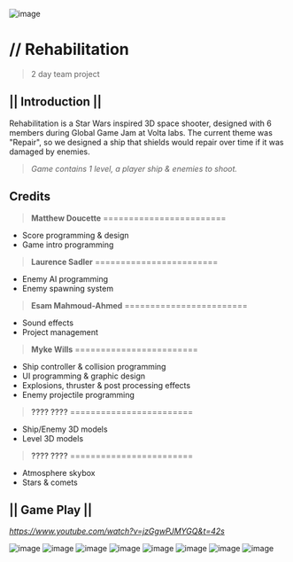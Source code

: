 ![image](https://static.wixstatic.com/media/0e8e62_c6b9e68b910c4db48390e41dcac0aed6~mv2.png)

# // Rehabilitation
> 2 day team project
 
## **|| Introduction ||**
Rehabilitation is a Star Wars inspired 3D space shooter, designed with 6 members during Global Game Jam at Volta labs. The current theme was "Repair", so we designed a ship that shields would repair over time if it was damaged by enemies. 

> _Game contains 1 level, a player ship & enemies to shoot._ 

## Credits

> **Matthew Doucette**
========================
* Score programming & design
* Game intro programming

> **Laurence Sadler**
========================
* Enemy AI programming
* Enemy spawning system

> **Esam Mahmoud-Ahmed**
========================
* Sound effects
* Project management

> **Myke Wills**
========================
* Ship controller & collision programming
* UI programming & graphic design
* Explosions, thruster & post processing effects
* Enemy projectile programming

> **???? ????**
========================
* Ship/Enemy 3D models
* Level 3D models

> **???? ????**
========================
* Atmosphere skybox
* Stars & comets

## **|| Game Play ||**
_https://www.youtube.com/watch?v=jzGgwPJMYGQ&t=42s_

![image](https://static.wixstatic.com/media/0e8e62_91186901234a44f7affeaa8208330041~mv2.png)
![image](https://static.wixstatic.com/media/0e8e62_f86f71de770e484ab3cd47bb49a1d7bb~mv2.png)
![image](https://static.wixstatic.com/media/0e8e62_c529eafd342140ae9ff5483bcb56aba9~mv2.png)
![image](https://static.wixstatic.com/media/0e8e62_a0b67b5fdf604322bd5624243fec1032~mv2.png)
![image](https://static.wixstatic.com/media/0e8e62_42821c09a7e04f3b948ad5332be2a7b0~mv2.png)
![image](https://static.wixstatic.com/media/0e8e62_210d24aee4d144cd9b93077414c3b137~mv2.png)
![image](https://static.wixstatic.com/media/0e8e62_a80b888e009648b3b7b52f9a2633b8b1~mv2.png)
![image](https://static.wixstatic.com/media/0e8e62_3655520186494477a657282be0009d83~mv2.png)
